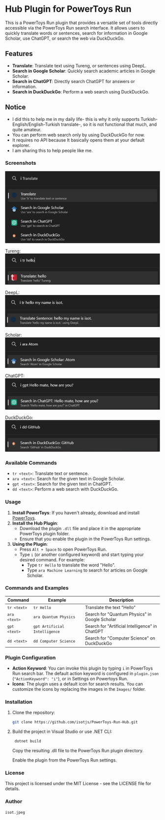 # Hub Plugin for PowerToys Run

This is a PowerToys Run plugin that provides a versatile set of tools directly accessible via the PowerToys Run search interface. It allows users to quickly translate words or sentences, search for information in Google Scholar, use ChatGPT, or search the web via DuckDuckGo.

## Features

- **Translate**: Translate text using Tureng, or sentences using DeepL.
- **Search in Google Scholar**: Quickly search academic articles in Google Scholar.
- **Search in ChatGPT**: Directly search ChatGPT for answers or information.
- **Search in DuckDuckGo**: Perform a web search using DuckDuckGo.

##  Notice

- I did this to help me in my daily life- this is why it only supports Turkish-English/English-Turkish translate-, so it is not functional that much, and quite amateur.
- You can perform web search only by using DuckDuckGo for now.
- It requires no API because It basically opens them at your default explorer.
- I am sharing this to help people like me.

### Screenshots

![ss1](/Screenshots/ss1.png)

Tureng:
![ss2](/Screenshots/ss2.png)

DeepL:
![ss3](/Screenshots/ss3.png)

Scholar:
![ss4](/Screenshots/ss4.png)

ChatGPT:
![ss5](/Screenshots/ss5.png)

DuckDuckGo:
![ss6](/Screenshots/ss6.png)


### Available Commands

- `tr <text>`: Translate text or sentence.
- `ara <text>`: Search for the given text in Google Scholar.
- `gpt <text>`: Search for the given text in ChatGPT.
- `dd <text>`: Perform a web search with DuckDuckGo.

### Usage

1. **Install PowerToys**: If you haven't already, download and install [PowerToys](https://github.com/microsoft/PowerToys).
2. **Install the Hub Plugin**: 
   - Download the plugin `.dll` file and place it in the appropriate PowerToys plugin folder.
   - Ensure that you enable the plugin in the PowerToys Run settings.
3. **Using the Plugin**:
   - Press `Alt + Space` to open PowerToys Run.
   - Type `i` (or another configured keyword) and start typing your desired command. For example:
     - Type `tr Hello` to translate the word "Hello".
     - Type `ara Machine Learning` to search for articles on Google Scholar.

### Commands and Examples

| Command              | Example            | Description                                                 |
| -------------------- | ------------------ | ----------------------------------------------------------- |
| `tr <text>`           | `tr Hello`         | Translate the text "Hello"                                  |
| `ara <text>`          | `ara Quantum Physics` | Search for "Quantum Physics" in Google Scholar                |
| `gpt <text>`          | `gpt Artificial Intelligence` | Search for "Artificial Intelligence" in ChatGPT               |
| `dd <text>`           | `dd Computer Science` | Search for "Computer Science" on DuckDuckGo                   |

### Plugin Configuration

- **Action Keyword**: You can invoke this plugin by typing `i` in PowerToys Run search bar. The default action keyword is configured in `plugin.json` (`"ActionKeyword": "i"`), or in Settings on Powertoys Run.
- **Icons**: The plugin uses a default icon for search results. You can customize the icons by replacing the images in the `Images/` folder.

### Installation

1. Clone the repository:
   ```bash
   git clone https://github.com/isotjs/PowerToys-Run-Hub.git
    ```

2. Build the project in Visual Studio or use .NET CLI:
   ```bash
    dotnet build
   ```

    Copy the resulting .dll file to the PowerToys Run plugin directory.

    Enable the plugin from the PowerToys Run settings.

### License

This project is licensed under the MIT License - see the LICENSE file for details.

### Author

    isot.jpeg
    
